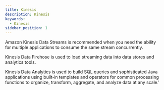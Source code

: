 ```yaml
---
title: Kinesis
description: Kinesis
keywords:
  - Kinesis
sidebar_position: 1
---
```


Amazon Kinesis Data Streams is recommended when you need the ability for multiple applications to consume the same stream concurrently.

Kinesis Data Firehose is used to load streaming data into data stores and analytics tools. 

Kinesis Data Analytics is used to build SQL queries and sophisticated Java applications using built-in templates and operators for common processing functions to organize, transform, aggregate, and analyze data at any scale.'